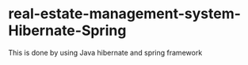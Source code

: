 # real-estate-management-system-Hibernate-Spring
This is done by using Java hibernate and spring framework

